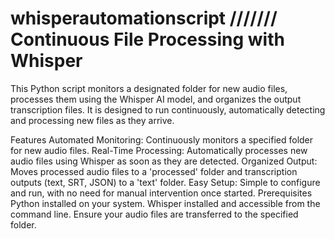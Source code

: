 # whisperautomationscript /////// Continuous File Processing with Whisper
This Python script monitors a designated folder for new audio files, processes them using the Whisper AI model, and organizes the output transcription files. It is designed to run continuously, automatically detecting and processing new files as they arrive.

Features
Automated Monitoring: Continuously monitors a specified folder for new audio files.
Real-Time Processing: Automatically processes new audio files using Whisper as soon as they are detected.
Organized Output: Moves processed audio files to a 'processed' folder and transcription outputs (text, SRT, JSON) to a 'text' folder.
Easy Setup: Simple to configure and run, with no need for manual intervention once started.
Prerequisites
Python installed on your system.
Whisper installed and accessible from the command line.
Ensure your audio files are transferred to the specified folder.
